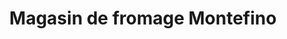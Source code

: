 ---
title: "Magasin de fromage Montefino"
url: /les-cedres/magasin-de-fromage-montefino/
shop: cheese
---